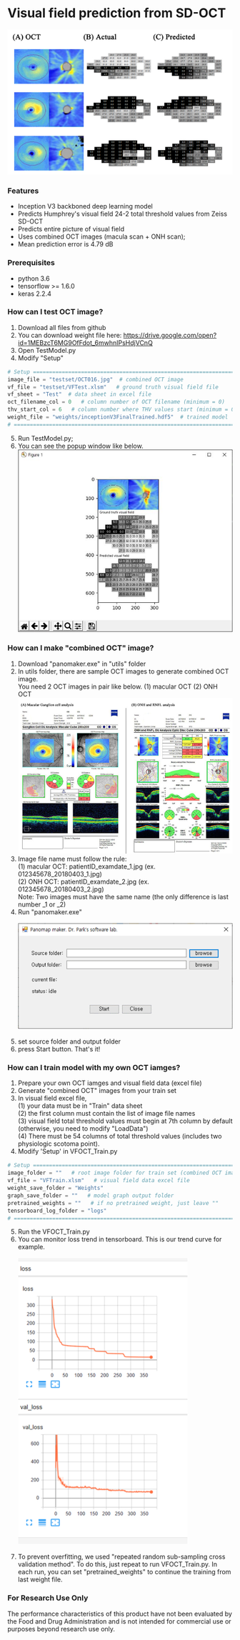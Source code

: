 # Visual field prediction from SD-OCT
![](https://github.com/climyth/VFbySD-OCT/blob/master/example/FigExamplpes.jpg?raw=true)

### Features
- Inception V3 backboned deep learning model
- Predicts Humphrey's visual field 24-2 total threshold values from Zeiss SD-OCT
- Predicts entire picture of visual field
- Uses combined OCT images (macula scan + ONH scan);
- Mean prediction error is 4.79 dB

### Prerequisites
- python 3.6
- tensorflow >= 1.6.0
- keras 2.2.4

### How can I test OCT image?
1. Download all files from github
2. You can download weight file here: https://drive.google.com/open?id=1MEBzcT6MG9OfFdot_6mwhnIPsHdjVCnQ
3. Open TestModel.py
4. Modify "Setup"
```python
# Setup ====================================================================================
image_file = "testset/OCT016.jpg"  # combined OCT image
vf_file = "testset/VFTest.xlsm"   # ground truth visual field file
vf_sheet = "Test"  # data sheet in excel file
oct_filename_col = 0   # column number of OCT filename (minimum = 0)
thv_start_col = 6   # column number where THV values start (minimum = 0)
weight_file = "weights/inceptionV3FinalTrained.hdf5"  # trained model
# ===========================================================================================
```
5. Run TestModel.py;
6. You can see the popup window like below.
![](https://github.com/climyth/VFbySD-OCT/blob/master/example/TestWindow.JPG?raw=true)

### How can I make "combined OCT" image?
1. Download "panomaker.exe" in "utils" folder
2. In utils folder, there are sample OCT images to generate combined OCT image.<br/>
   You need 2 OCT images in pair like below. (1) macular OCT (2) ONH OCT<br/>
   ![](https://github.com/climyth/VFbySD-OCT/blob/master/example/oct_example.jpg?raw=true)
   <br/>
3. Image file name must follow the rule:<br/>
   (1) macular OCT: patientID_examdate_1.jpg  (ex. 012345678_20180403_1.jpg)<br/>
   (2) ONH OCT: patientID_examdate_2.jpg   (ex. 012345678_20180403_2.jpg)<br/>
   Note: Two images must have the same name (the only difference is last number _1 or _2)
4. Run "panomaker.exe"<br/><br/>
![](https://github.com/climyth/VFbySD-OCT/blob/master/example/panomaker.png?raw=true)
<br/><br/>
5. set source folder and output folder
6. press Start button. That's it!

### How can I train model with my own OCT iamges?
1. Prepare your own OCT iamges and visual field data (excel file)
2. Generate "combined OCT" images from your train set
3. In visual field excel file, <br/>
   (1) your data must be in "Train" data sheet <br/>
   (2) the first column must contain the list of image file names <br/>
   (3) visual field total threshold values must begin at 7th column by default (otherwise, you need to modify "LoadData") <br/>
   (4) There must be 54 columns of total threshold values (includes two physiologic scotoma point).
4. Modify 'Setup' in VFOCT_Train.py
```python
# Setup ====================================================================
image_folder = ""   # root image folder for train set (combined OCT images)
vf_file = "VFTrain.xlsm"   # visual field data excel file
weight_save_folder = "Weights"
graph_save_folder = ""   # model graph output folder
pretrained_weights = ""   # if no pretrained weight, just leave ""
tensorboard_log_folder = "logs"
# ==========================================================================
```
5. Run the VFOCT_Train.py
6. You can monitor loss trend in tensorboard. This is our trend curve for example.<br/><br/>
![](https://github.com/climyth/VFbySD-OCT/blob/master/example/train_log_1.jpg?raw=true)
<br/><br/>
7. To prevent overfitting, we used "repeated random sub-sampling cross validation method". To do this, just repeat to run VFOCT_Train.py. In each run, you can set "pretrained_weights" to continue the training from last weight file.


### For Research Use Only
The performance characteristics of this product have not been evaluated by the Food and Drug Administration and is not intended for commercial use or purposes beyond research use only.
